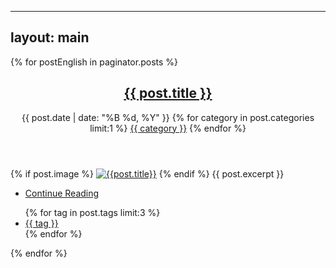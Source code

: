 
---
layout: main
---

{% for postEnglish in paginator.posts %}
  <article class="post">
    <header>
      <div class="title">
        <h2><a href="{{ post.url }}">{{ post.title }}</a></h2>
        <!-- <p>Lorem ipsum dolor amet nullam consequat etiam feugiat</p> -->
      </div>
      <div class="meta">
        <time class="published" datetime="{{ post.date | date: "%F" }}">{{ post.date | date: "%B %d, %Y" }}</time>
        {% for category in post.categories limit:1 %}
          <a href="#">{{ category }}</a>
        {% endfor %}
        <!--
        <a href="#" class="author"><span class="name">Jane Doe</span><img src="images/avatar.jpg" alt="" /></a>
        -->
      </div>
    </header>
    {% if post.image %}
      <a href="{{ post.url }}" class="image featured"><img src="{{post.image}}" alt="{{post.title}}" /></a>
    {% endif %}
    {{ post.excerpt }}
    <footer>
      <ul class="actions">
        <li><a href="{{ post.url }}" class="button big">Continue Reading</a></li>
      </ul>
      <ul class="stats">
        {% for tag in post.tags limit:3 %}
          <li><a href="#">{{ tag }}</a></li>
        {% endfor %}
        <!--
        <li><a href="#">General</a></li>
        <li><a href="#" class="icon fa-heart">28</a></li>
        <li><a href="#" class="icon fa-comment">128</a></li>
        -->
      </ul>
    </footer>
  </article>
{% endfor %}

